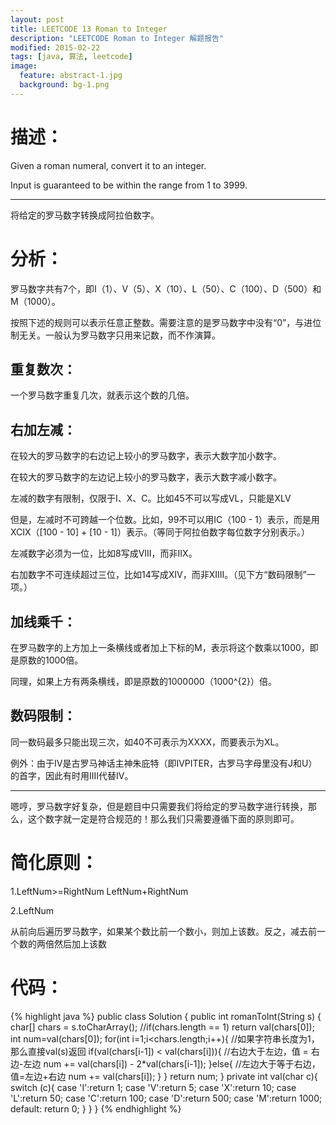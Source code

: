 ```yaml
---
layout: post
title: LEETCODE 13 Roman to Integer
description: "LEETCODE Roman to Integer 解题报告"
modified: 2015-02-22
tags: [java, 算法, leetcode]
image:
  feature: abstract-1.jpg
  background: bg-1.png
---
```


# 描述：
Given a roman numeral, convert it to an integer.

Input is guaranteed to be within the range from 1 to 3999.

---

将给定的罗马数字转换成阿拉伯数字。

<!--more-->

# 分析：

罗马数字共有7个，即I（1）、V（5）、X（10）、L（50）、C（100）、D（500）和M（1000）。

按照下述的规则可以表示任意正整数。需要注意的是罗马数字中没有“0”，与进位制无关。一般认为罗马数字只用来记数，而不作演算。

## 重复数次：

一个罗马数字重复几次，就表示这个数的几倍。

## 右加左减：

在较大的罗马数字的右边记上较小的罗马数字，表示大数字加小数字。

在较大的罗马数字的左边记上较小的罗马数字，表示大数字减小数字。

左减的数字有限制，仅限于I、X、C。比如45不可以写成VL，只能是XLV

但是，左减时不可跨越一个位数。比如，99不可以用IC（100 - 1）表示，而是用XCIX（[100 - 10] + [10 - 1]）表示。（等同于阿拉伯数字每位数字分别表示。）

左减数字必须为一位，比如8写成VIII，而非IIX。

右加数字不可连续超过三位，比如14写成XIV，而非XIIII。（见下方“数码限制”一项。）

## 加线乘千：

在罗马数字的上方加上一条横线或者加上下标的Ⅿ，表示将这个数乘以1000，即是原数的1000倍。

同理，如果上方有两条横线，即是原数的1000000（1000^{2}）倍。

## 数码限制：

同一数码最多只能出现三次，如40不可表示为XXXX，而要表示为XL。

例外：由于IV是古罗马神话主神朱庇特（即IVPITER，古罗马字母里没有J和U）的首字，因此有时用IIII代替IV。

---

嗯哼，罗马数字好复杂，但是题目中只需要我们将给定的罗马数字进行转换，那么，这个数字就一定是符合规范的！那么我们只需要遵循下面的原则即可。

# 简化原则：

<p class="highlight-pink">1.LeftNum>=RightNum  LeftNum+RightNum </p>

<p class="highlight-pink">2.LeftNum<RightNum  RightNum - LeftNum </p>

从前向后遍历罗马数字，如果某个数比前一个数小，则加上该数。反之，减去前一个数的两倍然后加上该数

# 代码：
{% highlight java %}
public class Solution {
    public int romanToInt(String s) {
        char[] chars = s.toCharArray();
        //if(chars.length == 1) return val(chars[0]);
        int num=val(chars[0]);
        for(int i=1;i<chars.length;i++){  //如果字符串长度为1，那么直接val(s)返回
            if(val(chars[i-1]) < val(chars[i])){ //右边大于左边，值 = 右边-左边
                num += val(chars[i]) - 2*val(chars[i-1]);
            }else{ //左边大于等于右边，值=左边+右边
                num += val(chars[i]);
            }
        }
        return num;
    }
    private int val(char c){
        switch (c){
            case 'I':return 1;
            case 'V':return 5;
            case 'X':return 10;
            case 'L':return 50;
            case 'C':return 100;
            case 'D':return 500;
            case 'M':return 1000;
            default: return 0;
        }
    }
}
{% endhighlight %}
